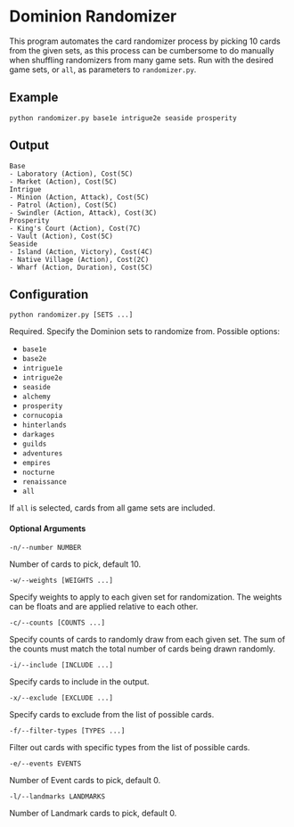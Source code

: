 # Dominion Randomizer #

This program automates the card randomizer process by picking 10 cards from the given sets, as this process can be cumbersome to do manually when shuffling randomizers from many game sets. Run with the desired game sets, or `all`, as parameters to `randomizer.py`.

## Example ##

    python randomizer.py base1e intrigue2e seaside prosperity

## Output ##

    Base
    - Laboratory (Action), Cost(5C)
    - Market (Action), Cost(5C)
    Intrigue
    - Minion (Action, Attack), Cost(5C)
    - Patrol (Action), Cost(5C)
    - Swindler (Action, Attack), Cost(3C)
    Prosperity
    - King's Court (Action), Cost(7C)
    - Vault (Action), Cost(5C)
    Seaside
    - Island (Action, Victory), Cost(4C)
    - Native Village (Action), Cost(2C)
    - Wharf (Action, Duration), Cost(5C)

## Configuration ##

`python randomizer.py [SETS ...]`

Required. Specify the Dominion sets to randomize from. Possible options:

- `base1e`
- `base2e`
- `intrigue1e`
- `intrigue2e`
- `seaside`
- `alchemy`
- `prosperity`
- `cornucopia`
- `hinterlands`
- `darkages`
- `guilds`
- `adventures`
- `empires`
- `nocturne`
- `renaissance`
- `all`

If `all` is selected, cards from all game sets are included.

#### Optional Arguments ####

`-n/--number NUMBER`

Number of cards to pick, default 10.

`-w/--weights [WEIGHTS ...]`

Specify weights to apply to each given set for randomization. The weights can be floats and are applied relative to each other.

`-c/--counts [COUNTS ...]`

Specify counts of cards to randomly draw from each given set. The sum of the counts must match the total number of cards being drawn randomly.

`-i/--include [INCLUDE ...]`

Specify cards to include in the output.

`-x/--exclude [EXCLUDE ...]`

Specify cards to exclude from the list of possible cards.

`-f/--filter-types [TYPES ...]`

Filter out cards with specific types from the list of possible cards.

`-e/--events EVENTS`

Number of Event cards to pick, default 0.

`-l/--landmarks LANDMARKS`

Number of Landmark cards to pick, default 0.
